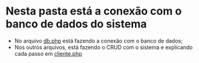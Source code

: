 # Nesta pasta está a conexão com o banco de dados do sistema
+ No arquivo [db.php](https://github.com/LeonardoReisAmorim/Project-Web/blob/master/model/db.php) está fazendo a conexão com o banco de dados;
+ Nos outros arquivos, está fazendo o CRUD com o sistema e explicando cada passo em [cliente.php](https://github.com/LeonardoReisAmorim/Project-Web/blob/master/model/cliente.php)
